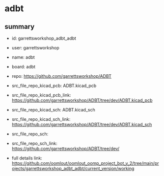 # adbt
 
## summary 
* id: garrettsworkshop_adbt_adbt
* user: garrettsworkshop
* name: adbt
* board: adbt
* repo: https://github.com/garrettsworkshop/ADBT
* src_file_repo_kicad_pcb: ADBT.kicad_pcb
* src_file_repo_kicad_pcb_link: https://github.com/garrettsworkshop/ADBT/tree/dev/ADBT.kicad_pcb
* src_file_repo_kicad_sch: ADBT.kicad_sch
* src_file_repo_kicad_sch_link: https://github.com/garrettsworkshop/ADBT/tree/dev/ADBT.kicad_sch

* src_file_repo_sch: 
* src_file_repo_sch_link: https://github.com/garrettsworkshop/ADBT/tree/dev/
* full details link: https://github.com/oomlout/oomlout_oomp_project_bot_v_2/tree/main/projects/garrettsworkshop_adbt_adbt/current_version/working  







